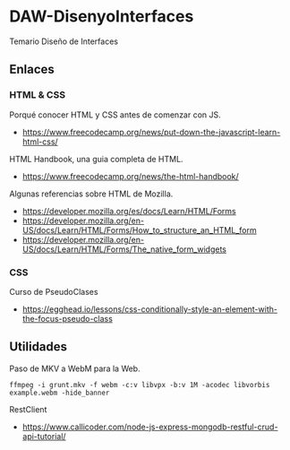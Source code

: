 # DAW-DisenyoInterfaces
Temario Diseño de Interfaces


## Enlaces 

### HTML & CSS

Porqué conocer HTML y CSS antes de comenzar con JS.

* https://www.freecodecamp.org/news/put-down-the-javascript-learn-html-css/

HTML Handbook, una guia completa de HTML.

* https://www.freecodecamp.org/news/the-html-handbook/

Algunas referencias sobre HTML de Mozilla.

* https://developer.mozilla.org/es/docs/Learn/HTML/Forms
* https://developer.mozilla.org/en-US/docs/Learn/HTML/Forms/How_to_structure_an_HTML_form
* https://developer.mozilla.org/en-US/docs/Learn/HTML/Forms/The_native_form_widgets


### CSS 

Curso de PseudoClases 

* https://egghead.io/lessons/css-conditionally-style-an-element-with-the-focus-pseudo-class


## Utilidades

Paso de MKV a WebM para la Web.
```
ffmpeg -i grunt.mkv -f webm -c:v libvpx -b:v 1M -acodec libvorbis example.webm -hide_banner
```

RestClient

* https://www.callicoder.com/node-js-express-mongodb-restful-crud-api-tutorial/
